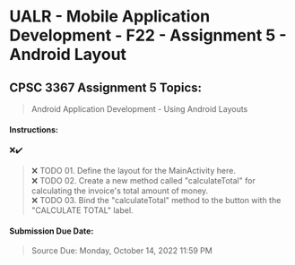 # UALR - Mobile Application Development - F22 - Assignment 5 - Android Layout

## CPSC 3367 Assignment 5 Topics:

> Android Application Development - Using Android Layouts

#### Instructions:

:x::heavy_check_mark:  

> :x: TODO 01. Define the layout for the MainActivity here.<br>
> :x: TODO 02. Create a new method called "calculateTotal" for calculating the invoice's total amount of money.<br>
> :x: TODO 03. Bind the "calculateTotal" method to the button with the "CALCULATE TOTAL" label.<br>

#### Submission Due Date:

>  Source Due: Monday, October 14, 2022 11:59 PM
